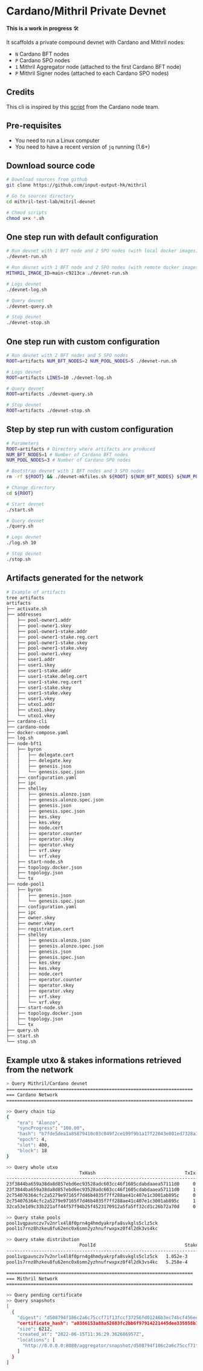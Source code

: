# Cardano/Mithril Private Devnet

**This is a work in progress** :hammer_and_wrench:

It scaffolds a private compound devnet with Cardano and Mithril nodes:

* `N` Cardano BFT nodes
* `P` Cardano SPO nodes
* `1` Mithril Aggregator node (attached to the first Cardano BFT node)
* `P` Mithril Signer nodes (attached to each Cardano SPO nodes)

## Credits

This cli is inspired by this [script](https://github.com/input-output-hk/cardano-node/blob/master/scripts/byron-to-alonzo/mkfiles.sh) from the Cardano node team.

## Pre-requisites

* You need to run a Linux computer
* You need to have a recent version of `jq` running (1.6+)

## Download source code

```bash
# Download sources from github
git clone https://github.com/input-output-hk/mithril

# Go to sources directory
cd mithril-test-lab/mitril-devnet

# Chmod scripts
chmod u+x *.sh
```

## One step run with default configuration

```bash
# Run devnet with 1 BFT node and 2 SPO nodes (with local docker images)
./devnet-run.sh

# Run devnet with 1 BFT node and 2 SPO nodes (with remote docker images)
MITHRIL_IMAGE_ID=main-c9213ca ./devnet-run.sh

# Logs devnet
./devnet-log.sh

# Query devnet
./devnet-query.sh

# Stop devnet
./devnet-stop.sh
```

## One step run with custom configuration

```bash
# Run devnet with 2 BFT nodes and 5 SPO nodes
ROOT=artifacts NUM_BFT_NODES=2 NUM_POOL_NODES=5 ./devnet-run.sh

# Logs devnet
ROOT=artifacts LINES=10 ./devnet-log.sh

# Query devnet
ROOT=artifacts ./devnet-query.sh

# Stop devnet
ROOT=artifacts ./devnet-stop.sh
```

## Step by step run with custom configuration

```bash
# Parameters
ROOT=artifacts # Directory where artifacts are produced
NUM_BFT_NODES=1 # Number of Cardano BFT nodes
NUM_POOL_NODES=3 # Number of Cardano SPO nodes

# Bootstrap devnet with 1 BFT nodes and 3 SPO nodes
rm -rf ${ROOT} && ./devnet-mkfiles.sh ${ROOT} ${NUM_BFT_NODES} ${NUM_POOL_NODES}

# Change directory
cd ${ROOT}

# Start devnet
./start.sh

# Query devnet
./query.sh

# Logs devnet
./log.sh 10

# Stop devnet
./stop.sh
```

## Artifacts generated for the network

```bash
# Example of artifacts
tree artifacts
artifacts
├── activate.sh
├── addresses
│   ├── pool-owner1.addr
│   ├── pool-owner1.skey
│   ├── pool-owner1-stake.addr
│   ├── pool-owner1-stake.reg.cert
│   ├── pool-owner1-stake.skey
│   ├── pool-owner1-stake.vkey
│   ├── pool-owner1.vkey
│   ├── user1.addr
│   ├── user1.skey
│   ├── user1-stake.addr
│   ├── user1-stake.deleg.cert
│   ├── user1-stake.reg.cert
│   ├── user1-stake.skey
│   ├── user1-stake.vkey
│   ├── user1.vkey
│   ├── utxo1.addr
│   ├── utxo1.skey
│   └── utxo1.vkey
├── cardano-cli
├── cardano-node
├── docker-compose.yaml
├── log.sh
├── node-bft1
│   ├── byron
│   │   ├── delegate.cert
│   │   ├── delegate.key
│   │   ├── genesis.json
│   │   └── genesis.spec.json
│   ├── configuration.yaml
│   ├── ipc
│   ├── shelley
│   │   ├── genesis.alonzo.json
│   │   ├── genesis.alonzo.spec.json
│   │   ├── genesis.json
│   │   ├── genesis.spec.json
│   │   ├── kes.skey
│   │   ├── kes.vkey
│   │   ├── node.cert
│   │   ├── operator.counter
│   │   ├── operator.skey
│   │   ├── operator.vkey
│   │   ├── vrf.skey
│   │   └── vrf.vkey
│   ├── start-node.sh
│   ├── topology.docker.json
│   ├── topology.json
│   └── tx
├── node-pool1
│   ├── byron
│   │   ├── genesis.json
│   │   └── genesis.spec.json
│   ├── configuration.yaml
│   ├── ipc
│   ├── owner.skey
│   ├── owner.vkey
│   ├── registration.cert
│   ├── shelley
│   │   ├── genesis.alonzo.json
│   │   ├── genesis.alonzo.spec.json
│   │   ├── genesis.json
│   │   ├── genesis.spec.json
│   │   ├── kes.skey
│   │   ├── kes.vkey
│   │   ├── node.cert
│   │   ├── operator.counter
│   │   ├── operator.skey
│   │   ├── operator.vkey
│   │   ├── vrf.skey
│   │   └── vrf.vkey
│   ├── start-node.sh
│   ├── topology.docker.json
│   ├── topology.json
│   └── tx
├── query.sh
├── start.sh
└── stop.sh
```

## Example utxo & stakes informations retrieved from the network

```bash
> Query Mithril/Cardano devnet
=====================================================================
=== Cardano Network
=====================================================================

>> Query chain tip
{
    "era": "Alonzo",
    "syncProgress": "100.00",
    "hash": "b7fde5dea1a85879410c03c049f2ce199f9b1a17f22043e801ed7328a3a8f0ac",
    "epoch": 4,
    "slot": 400,
    "block": 18
}

>> Query whole utxo
                           TxHash                                 TxIx        Amount
--------------------------------------------------------------------------------------
23f3844ba659a38da8d857ebd6ec93528adc603cc46f1605cdabdaaea57111d0     0        447999157 lovelace + TxOutDatumNone
23f3844ba659a38da8d857ebd6ec93528adc603cc46f1605cdabdaaea57111d0     1        2000000 lovelace + TxOutDatumNone
2c754076364cfc2a5279e97165f7d46b4035f7ff288ae41c407e1c3001ab895c     0        448999157 lovelace + TxOutDatumNone
2c754076364cfc2a5279e97165f7d46b4035f7ff288ae41c407e1c3001ab895c     1        1000000 lovelace + TxOutDatumNone
32ca53e1d9c33b221aff44f57f94b25f4523170912a5fa5ff32cd1c26b72a70d     0        1002000000 lovelace + TxOutDatumNone

>> Query stake pools
pool1vqpavnczv7v2nrlx4l8f0prn4g4hmdyakrpfa8svkgls5clz5ck
pool1s7rnz8hzkeu8fu62enc0x6smn2yzhnufrwxpxz0f4l2dk3vs4kc

>> Query stake distribution
                           PoolId                                 Stake frac
------------------------------------------------------------------------------
pool1vqpavnczv7v2nrlx4l8f0prn4g4hmdyakrpfa8svkgls5clz5ck   1.052e-3
pool1s7rnz8hzkeu8fu62enc0x6smn2yzhnufrwxpxz0f4l2dk3vs4kc   5.258e-4

=====================================================================
=== Mithril Network
=====================================================================

>> Query pending certificate
>> Query snapshots
[
  {
    "digest": "d508794f186c2a6c75ccf71f13fccf37256fd01246b3ec74bcf456ee6ed8dddd",
    "certificate_hash": "a0386153a88a52683fc2bb6f97914221445dee335858b15f023cbadc1166b103",
    "size": 6212,
    "created_at": "2022-06-15T11:36:29.362686957Z",
    "locations": [
      "http://0.0.0.0:8080/aggregator/snapshot/d508794f186c2a6c75ccf71f13fccf37256fd01246b3ec74bcf456ee6ed8dddd/download"
    ]
  }
]
```
